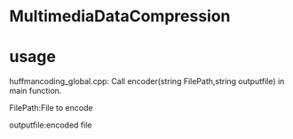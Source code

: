 # MultimediaDataCompression
# usage
huffmancoding_global.cpp:
Call encoder(string FilePath,string outputfile) in main function. 

FilePath:File to encode 

outputfile:encoded file
